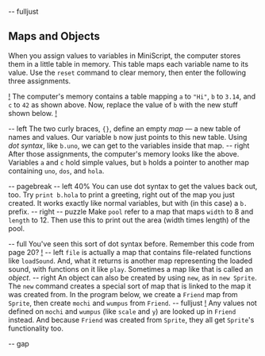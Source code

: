 -- fulljust
## Maps and Objects

When you assign values to variables in MiniScript, the computer stores them in a little table in memory.  This table maps each variable name to its value.  Use the `reset` command to clear memory, then enter the following three assignments. 

[!](p42-mapScreen1.png)
The computer's memory contains a table mapping `a` to `"Hi"`, `b` to `3.14`, and `c` to `42` as shown above.  Now, replace the value of `b` with the new stuff shown below.
[!](p42-mapScreen2.png)

-- left
The two curly braces, `{}`, define an empty *map* — a new table of names and values.  Our variable `b` now just points to this new table.  Using *dot syntax*, like `b.uno`, we can get to the variables inside that map.
-- right
After those assignments, the computer's memory looks like the above.  Variables `a` and `c` hold simple values, but `b` holds a pointer to another map containing `uno`, `dos`, and `hola`.

-- pagebreak
-- left 40%
You can use dot syntax to get the values back out, too.  Try `print b.hola` to print a greeting, right out of the map you just created.  It works exactly like normal variables, but with (in this case) a `b.` prefix.
-- right
-- puzzle
Make `pool` refer to a map that maps `width` to 8 and `length` to 12.  Then use this to print out the area (width times length) of the pool.

-- full
You've seen this sort of dot syntax before.  Remember this code from page 20?
[!](p42-listing1.png)
-- left
`file` is actually a map that contains file-related functions like `loadSound`.  And, what it returns is another map representing the loaded sound, with functions on it like `play`.  Sometimes a map like that is called an *object*.
-- right
An object can also be created by using `new`, as in `new Sprite`.  The `new` command creates a special sort of map that is linked to the map it was created from.  In the program below, we create a `Friend` map from `Sprite`, then create `mochi` and `wumpus` from `Friend`.
-- fulljust
[!](p42-listing2.png)
Any values not defined on `mochi` and `wumpus` (like `scale` and `y`) are looked up in `Friend` instead.  And because `Friend` was created from `Sprite`, they all get `Sprite`'s functionality too.

-- gap
